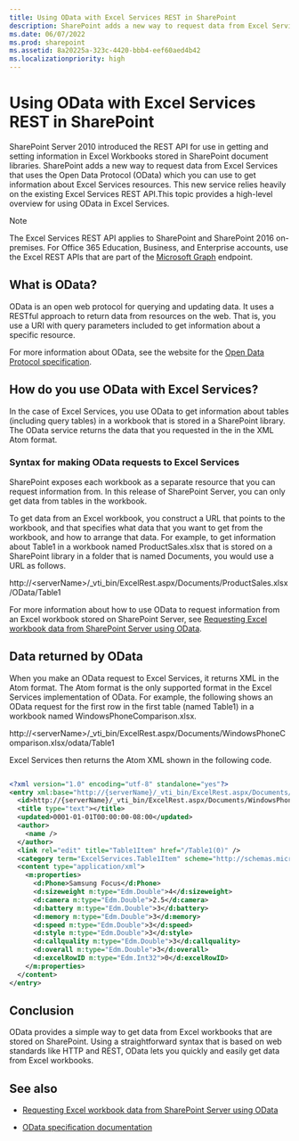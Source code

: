 ```yaml
---
title: Using OData with Excel Services REST in SharePoint
description: SharePoint adds a new way to request data from Excel Services that uses the Open Data Protocol (OData).
ms.date: 06/07/2022
ms.prod: sharepoint
ms.assetid: 8a20225a-323c-4420-bbb4-eef60aed4b42
ms.localizationpriority: high
---
```



# Using OData with Excel Services REST in SharePoint
SharePoint Server 2010 introduced the REST API for use in getting and setting information in Excel Workbooks stored in SharePoint document libraries. SharePoint adds a new way to request data from Excel Services that uses the Open Data Protocol (OData) which you can use to get information about Excel Services resources. This new service relies heavily on the existing Excel Services REST API.This topic provides a high-level overview for using OData in Excel Services.

> [!NOTE] 
> The Excel Services REST API applies to SharePoint and SharePoint 2016 on-premises. For Office 365 Education, Business, and Enterprise accounts, use the Excel REST APIs that are part of the  [Microsoft Graph](http://graph.microsoft.io/docs/api-reference/v1.0/resources/excel) endpoint.
  
    
    


## What is OData?
<a name="xlsWhatIsOdata"> </a>

OData is an open web protocol for querying and updating data. It uses a RESTful approach to return data from resources on the web. That is, you use a URI with query parameters included to get information about a specific resource.
  
    
    
For more information about OData, see the website for the  [Open Data Protocol specification](http://www.odata.org).
  
    
    

## How do you use OData with Excel Services?
<a name="xlsHowUseOdata"> </a>

In the case of Excel Services, you use OData to get information about tables (including query tables) in a workbook that is stored in a SharePoint library. The OData service returns the data that you requested in the in the XML Atom format.
  
    
    

### Syntax for making OData requests to Excel Services
<a name="xlsOdataSyntax"> </a>

SharePoint exposes each workbook as a separate resource that you can request information from. In this release of SharePoint Server, you can only get data from tables in the workbook.
  
    
    
To get data from an Excel workbook, you construct a URL that points to the workbook, and that specifies what data that you want to get from the workbook, and how to arrange that data. For example, to get information about Table1 in a workbook named ProductSales.xlsx that is stored on a SharePoint library in a folder that is named Documents, you would use a URL as follows.
  
    
    
http://\<serverName\>/_vti_bin/ExcelRest.aspx/Documents/ProductSales.xlsx/OData/Table1
  
    
    
For more information about how to use OData to request information from an Excel workbook stored on SharePoint Server, see  [Requesting Excel workbook data from SharePoint Server using OData](requesting-excel-workbook-data-from-sharepoint-server-using-odata.md).
  
    
    

## Data returned by OData
<a name="xlsOdataReturnData"> </a>

When you make an OData request to Excel Services, it returns XML in the Atom format. The Atom format is the only supported format in the Excel Services implementation of OData. For example, the following shows an OData request for the first row in the first table (named Table1) in a workbook named WindowsPhoneComparison.xlsx.
  
    
    
http://\<serverName\>/_vti_bin/ExcelRest.aspx/Documents/WindowsPhoneComparison.xlsx/odata/Table1
  
    
    
Excel Services then returns the Atom XML shown in the following code.
  
    
    



```XML

<?xml version="1.0" encoding="utf-8" standalone="yes"?>
<entry xml:base="http://{serverName}/_vti_bin/ExcelRest.aspx/Documents/WindowsPhoneComparison.xlsx/OData" xmlns:d="http://schemas.microsoft.com/ado/2007/08/dataservices" xmlns:m="http://schemas.microsoft.com/ado/2007/08/dataservices/metadata" m:etag="W/&amp;quot;datetime'0001-01-01T00%3A00%3A00'&amp;quot;" xmlns="http://www.w3.org/2005/Atom">
  <id>http://{serverName}/_vti_bin/ExcelRest.aspx/Documents/WindowsPhoneComparison.xlsx/OData/Table1(0)</id>
  <title type="text"></title>
  <updated>0001-01-01T00:00:00-08:00</updated>
  <author>
    <name />
  </author>
  <link rel="edit" title="Table1Item" href="/Table1(0)" />
  <category term="ExcelServices.Table1Item" scheme="http://schemas.microsoft.com/ado/2007/08/dataservices/scheme" />
  <content type="application/xml">
    <m:properties>
      <d:Phone>Samsung Focus</d:Phone>
      <d:sizeweight m:type="Edm.Double">4</d:sizeweight>
      <d:camera m:type="Edm.Double">2.5</d:camera>
      <d:battery m:type="Edm.Double">3</d:battery>
      <d:memory m:type="Edm.Double">3</d:memory>
      <d:speed m:type="Edm.Double">3</d:speed>
      <d:style m:type="Edm.Double">3</d:style>
      <d:callquality m:type="Edm.Double">3</d:callquality>
      <d:overall m:type="Edm.Double">3</d:overall>
      <d:excelRowID m:type="Edm.Int32">0</d:excelRowID>
    </m:properties>
  </content>
</entry>

```


## Conclusion
<a name="xlsOdataReturnData"> </a>

OData provides a simple way to get data from Excel workbooks that are stored on SharePoint. Using a straightforward syntax that is based on web standards like HTTP and REST, OData lets you quickly and easily get data from Excel workbooks.
  
    
    

## See also
<a name="xlsOdataAddRes"> </a>


-  [Requesting Excel workbook data from SharePoint Server using OData](requesting-excel-workbook-data-from-sharepoint-server-using-odata.md)
    
  
-  [OData specification documentation](http://www.odata.org)
    
  

